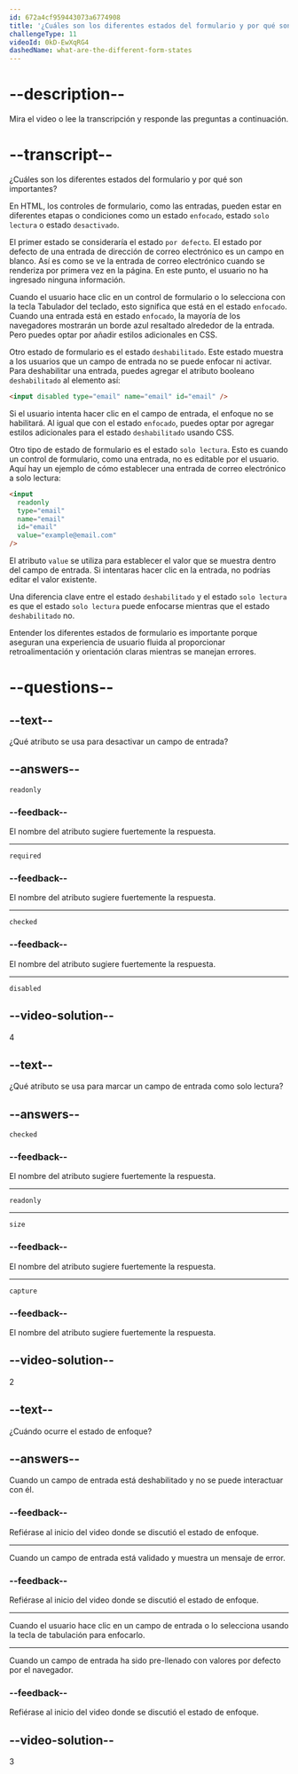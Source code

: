 ```yaml
---
id: 672a4cf959443073a6774908
title: '¿Cuáles son los diferentes estados del formulario y por qué son importantes?'
challengeType: 11
videoId: 0kD-EwXqRG4
dashedName: what-are-the-different-form-states
---
```


# --description--

Mira el video o lee la transcripción y responde las preguntas a continuación.

# --transcript--

¿Cuáles son los diferentes estados del formulario y por qué son importantes?

En HTML, los controles de formulario, como las entradas, pueden estar en diferentes etapas o condiciones como un estado `enfocado`, estado `solo lectura` o estado `desactivado`.

El primer estado se consideraría el estado `por defecto`. El estado por defecto de una entrada de dirección de correo electrónico es un campo en blanco. Así es como se ve la entrada de correo electrónico cuando se renderiza por primera vez en la página. En este punto, el usuario no ha ingresado ninguna información.

Cuando el usuario hace clic en un control de formulario o lo selecciona con la tecla Tabulador del teclado, esto significa que está en el estado `enfocado`. Cuando una entrada está en estado `enfocado`, la mayoría de los navegadores mostrarán un borde azul resaltado alrededor de la entrada. Pero puedes optar por añadir estilos adicionales en CSS.

Otro estado de formulario es el estado `deshabilitado`. Este estado muestra a los usuarios que un campo de entrada no se puede enfocar ni activar. Para deshabilitar una entrada, puedes agregar el atributo booleano `deshabilitado` al elemento así:

```html
<input disabled type="email" name="email" id="email" />
```

Si el usuario intenta hacer clic en el campo de entrada, el enfoque no se habilitará. Al igual que con el estado `enfocado`, puedes optar por agregar estilos adicionales para el estado `deshabilitado` usando CSS.

Otro tipo de estado de formulario es el estado `solo lectura`. Esto es cuando un control de formulario, como una entrada, no es editable por el usuario. Aquí hay un ejemplo de cómo establecer una entrada de correo electrónico a solo lectura:

```html
<input
  readonly
  type="email"
  name="email"
  id="email"
  value="example@email.com"
/>
```

El atributo `value` se utiliza para establecer el valor que se muestra dentro del campo de entrada. Si intentaras hacer clic en la entrada, no podrías editar el valor existente.

Una diferencia clave entre el estado `deshabilitado` y el estado `solo lectura` es que el estado `solo lectura` puede enfocarse mientras que el estado `deshabilitado` no.

Entender los diferentes estados de formulario es importante porque aseguran una experiencia de usuario fluida al proporcionar retroalimentación y orientación claras mientras se manejan errores.

# --questions--

## --text--

¿Qué atributo se usa para desactivar un campo de entrada?

## --answers--

`readonly`

### --feedback--

El nombre del atributo sugiere fuertemente la respuesta.

---

`required`

### --feedback--

El nombre del atributo sugiere fuertemente la respuesta.

---

`checked`

### --feedback--

El nombre del atributo sugiere fuertemente la respuesta.

---

`disabled`

## --video-solution--

4

## --text--

¿Qué atributo se usa para marcar un campo de entrada como solo lectura?

## --answers--

`checked`

### --feedback--

El nombre del atributo sugiere fuertemente la respuesta.

---

`readonly`

---

`size`

### --feedback--

El nombre del atributo sugiere fuertemente la respuesta.

---

`capture`

### --feedback--

El nombre del atributo sugiere fuertemente la respuesta.

## --video-solution--

2

## --text--

¿Cuándo ocurre el estado de enfoque?

## --answers--

Cuando un campo de entrada está deshabilitado y no se puede interactuar con él.

### --feedback--

Refiérase al inicio del video donde se discutió el estado de enfoque.

---

Cuando un campo de entrada está validado y muestra un mensaje de error.

### --feedback--

Refiérase al inicio del video donde se discutió el estado de enfoque.

---

Cuando el usuario hace clic en un campo de entrada o lo selecciona usando la tecla de tabulación para enfocarlo.

---

Cuando un campo de entrada ha sido pre-llenado con valores por defecto por el navegador.

### --feedback--

Refiérase al inicio del video donde se discutió el estado de enfoque.

## --video-solution--

3
